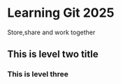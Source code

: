 # Learning Git 2025
Store,share and work together

## This is level two title


### This is level three
